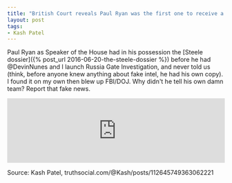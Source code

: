 ```yaml
---
title: "British Court reveals Paul Ryan was the first one to receive a copy of Steele Dossier back in 2016 and he hid this for years"
layout: post
tags:
- Kash Patel
---
```


Paul Ryan as Speaker of the House had in his possession the [Steele dossier]({% post_url 2016-06-20-the-steele-dossier %}) before he had @DevinNunes and I launch Russia Gate Investigation, and never told us (think, before anyone knew anything about fake intel, he had his own copy). I found it on my own then blew up FBI/DOJ. Why didn't he tell his own damn team? Report that fake news.

<iframe src="https://truthsocial.com/@Kash/112645749363062221/embed" class="truthsocial-embed" style="max-width: 100%; border: 0" width="600" allowfullscreen="allowfullscreen"></iframe><script src="https://truthsocial.com/embed.js" async="async"></script>

Source: Kash Patel, truthsocial.com/@Kash/posts/112645749363062221
